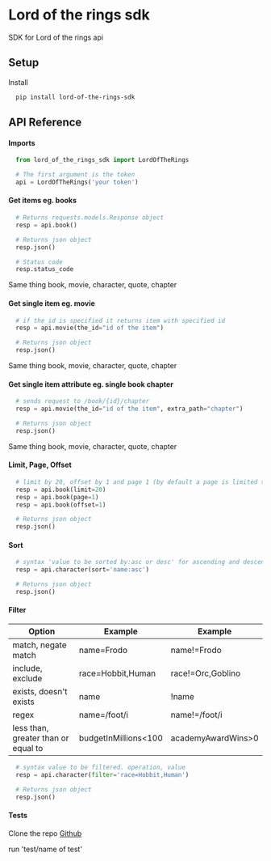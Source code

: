 
# Lord of the rings sdk

SDK for Lord of the rings api
## Setup

Install

```bash
  pip install lord-of-the-rings-sdk
```


## API Reference

#### Imports

```python
  from lord_of_the_rings_sdk import LordOfTheRings
```
```python
  # The first argument is the token
  api = LordOfTheRings('your token')
```

#### Get items eg. books

```python
  # Returns requests.models.Response object
  resp = api.book()

  # Returns json object
  resp.json()

  # Status code
  resp.status_code

```
Same thing book, movie, character, quote, chapter

#### Get single item eg. movie

```python
  # if the_id is specified it returns item with specified id
  resp = api.movie(the_id="id of the item")

  # Returns json object
  resp.json()

```

Same thing book, movie, character, quote, chapter

#### Get single item attribute eg. single book chapter

```python
  # sends request to /book/{id}/chapter
  resp = api.movie(the_id="id of the item", extra_path="chapter")

  # Returns json object
  resp.json()

```

Same thing book, movie, character, quote, chapter


#### Limit, Page, Offset

```python
  # limit by 20, offset by 1 and page 1 (by default a page is limited to 10)
  resp = api.book(limit=20)
  resp = api.book(page=1)
  resp = api.book(offset=1)

  # Returns json object
  resp.json()

```

#### Sort

```python
  # syntax 'value to be sorted by:asc or desc' for ascending and descending order respectively
  resp = api.character(sort='name:asc')

  # Returns json object
  resp.json()

```


#### Filter


| Option | Example | Example| 
| --- | --- | --- |
| match, negate match | name=Frodo | name!=Frodo |
| include, exclude | race=Hobbit,Human | race!=Orc,Goblino |
| exists, doesn't exists | name | !name |
| regex | name=/foot/i | name!=/foot/i |
| less than, greater than or equal to | budgetInMillions<100 | academyAwardWins>0 |


```python
  # syntax value to be filtered. operation, value
  resp = api.character(filter='race=Hobbit,Human')

  # Returns json object
  resp.json()

```

#### Tests
  Clone the repo
  [Github](https://github.com/Maxzeno/lord_of_the_rings_sdk)

  run 'test/name of test'

